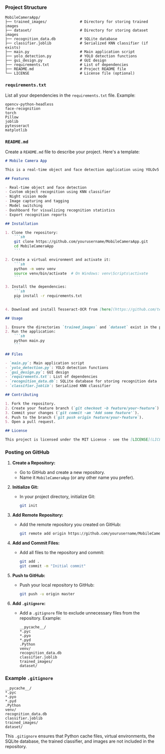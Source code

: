 
### Project Structure
```
MobileCameraApp/
├── trained_images/               # Directory for storing trained images
├── dataset/                      # Directory for storing dataset images
├── recognition_data.db           # SQLite database
├── classifier.joblib             # Serialized KNN classifier (if exists)
├── main.py                       # Main application script
├── yolo_detection.py             # YOLO detection functions
├── gui_design.py                 # GUI design
├── requirements.txt              # List of dependencies
├── README.md                     # Project README file
└── LICENSE                       # License file (optional)
```

### `requirements.txt`
List all your dependencies in the `requirements.txt` file. Example:
```
opencv-python-headless
face-recognition
torch
Pillow
joblib
pytesseract
matplotlib
```

### `README.md`
Create a `README.md` file to describe your project. Here's a template:

```markdown
# Mobile Camera App

This is a real-time object and face detection application using YOLOv5 and KNN classifier with a graphical user interface built with Tkinter.

## Features

- Real-time object and face detection
- Custom object recognition using KNN classifier
- Night vision mode
- Image capturing and tagging
- Model switching
- Dashboard for visualizing recognition statistics
- Export recognition reports

## Installation

1. Clone the repository:
    ```sh
    git clone https://github.com/yourusername/MobileCameraApp.git
    cd MobileCameraApp
    ```

2. Create a virtual environment and activate it:
    ```sh
    python -m venv venv
    source venv/bin/activate  # On Windows: venv\Scripts\activate
    ```

3. Install the dependencies:
    ```sh
    pip install -r requirements.txt
    ```

4. Download and install Tesseract-OCR from [here](https://github.com/tesseract-ocr/tesseract). Add the Tesseract-OCR directory to your PATH.

## Usage

1. Ensure the directories `trained_images` and `dataset` exist in the project root.
2. Run the application:
    ```sh
    python main.py
    ```

## Files

- `main.py`: Main application script
- `yolo_detection.py`: YOLO detection functions
- `gui_design.py`: GUI design
- `requirements.txt`: List of dependencies
- `recognition_data.db`: SQLite database for storing recognition data
- `classifier.joblib`: Serialized KNN classifier

## Contributing

1. Fork the repository.
2. Create your feature branch (`git checkout -b feature/your-feature`).
3. Commit your changes (`git commit -am 'Add some feature'`).
4. Push to the branch (`git push origin feature/your-feature`).
5. Open a pull request.

## License

This project is licensed under the MIT License - see the [LICENSE](LICENSE) file for details.
```

### Posting on GitHub

1. **Create a Repository:**
   - Go to GitHub and create a new repository.
   - Name it `MobileCameraApp` (or any other name you prefer).

2. **Initialize Git:**
   - In your project directory, initialize Git:
     ```sh
     git init
     ```

3. **Add Remote Repository:**
   - Add the remote repository you created on GitHub:
     ```sh
     git remote add origin https://github.com/yourusername/MobileCameraApp.git
     ```

4. **Add and Commit Files:**
   - Add all files to the repository and commit:
     ```sh
     git add .
     git commit -m "Initial commit"
     ```

5. **Push to GitHub:**
   - Push your local repository to GitHub:
     ```sh
     git push -u origin master
     ```

6. **Add `.gitignore`:**
   - Add a `.gitignore` file to exclude unnecessary files from the repository. Example:
     ```
     __pycache__/
     *.pyc
     *.pyo
     *.pyd
     .Python
     venv/
     recognition_data.db
     classifier.joblib
     trained_images/
     dataset/
     ```

### Example `.gitignore`
```plaintext
__pycache__/
*.pyc
*.pyo
*.pyd
.Python
venv/
recognition_data.db
classifier.joblib
trained_images/
dataset/
```

This `.gitignore` ensures that Python cache files, virtual environments, the SQLite database, the trained classifier, and images are not included in the repository.

